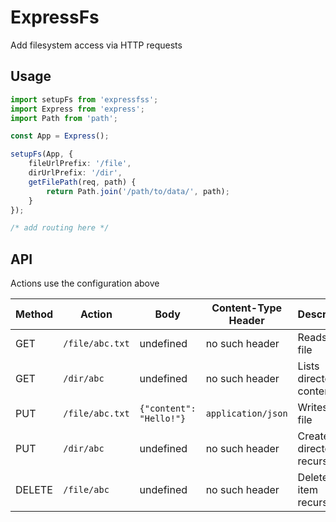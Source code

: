 # ExpressFs
Add filesystem access via HTTP requests

## Usage
```TypeScript
import setupFs from 'expressfss';
import Express from 'express';
import Path from 'path';

const App = Express();

setupFs(App, {
    fileUrlPrefix: '/file',
    dirUrlPrefix: '/dir',
    getFilePath(req, path) {
        return Path.join('/path/to/data/', path);
    }
});

/* add routing here */
```

## API
Actions use the configuration above

| Method | Action             | Body                    | Content-Type Header | Description                   |
| ------ | ------------------ | ----------------------- | ------------------- | ----------------------------- |
| GET    | `/file/abc.txt`    | undefined               | no such header      | Reads the file                |
| GET    | `/dir/abc`         | undefined               | no such header      | Lists directory contents      |
| PUT    | `/file/abc.txt`    | `{"content": "Hello!"}` | `application/json`  | Writes the file               |
| PUT    | `/dir/abc`         | undefined               | no such header      | Creates directory recursively |
| DELETE | `/file/abc`        | undefined               | no such header      | Deletes the item recursively  |
